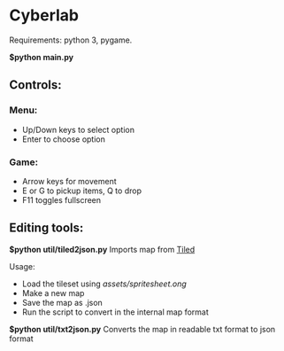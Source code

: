 # Cyberlab

Requirements: python 3, pygame.

**$python main.py**

## Controls:

### Menu:

* Up/Down keys to select option
* Enter to choose option

### Game:

* Arrow keys for movement
* E or G to pickup items, Q to drop
* F11 toggles fullscreen

## Editing tools:

**$python util/tiled2json.py**
Imports map from [Tiled](http://www.mapeditor.org/)

Usage:
* Load the tileset using *assets/spritesheet.ong*
* Make a new map
* Save the map as .json
* Run the script to convert in the internal map format

**$python util/txt2json.py**
Converts the map in readable txt format to json format
